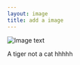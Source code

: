 ```yaml
---
layout: image
title: add a image
---
```


![Image text](https://wx4.sinaimg.cn/mw2000/00429Z9Dgy1gvjyijopihj60u00u0gr002.jpg)

A tiger not a cat hhhhh
